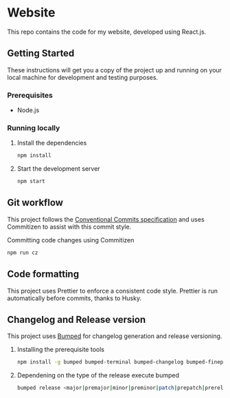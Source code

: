 # Website

This repo contains the code for my website, developed using React.js.

## Getting Started

These instructions will get you a copy of the project up and running on your local machine for development and testing purposes.

### Prerequisites

- Node.js

### Running locally

1. Install the dependencies

   ```bash
   npm install
   ```

2. Start the development server

   ```bash
   npm start
   ```

## Git workflow

This project follows the [Conventional Commits specification](https://www.conventionalcommits.org/en/v1.0.0/#specification) and uses Commitizen to assist with this commit style.

Committing code changes using Commitizen

```bash
npm run cz
```

## Code formatting

This project uses Prettier to enforce a consistent code style. Prettier is run automatically before commits, thanks to Husky.

## Changelog and Release version

This project uses [Bumped](https://bumped.github.io/index.html) for changelog generation and release versioning.

1. Installing the prerequisite tools

   ```bash
   npm install -g bumped bumped-terminal bumped-changelog bumped-finepack
   ```

2. Dependening on the type of the release execute bumped

   ```bash
   bumped release <major|premajor|minor|preminor|patch|prepatch|prerelease>
   ```
